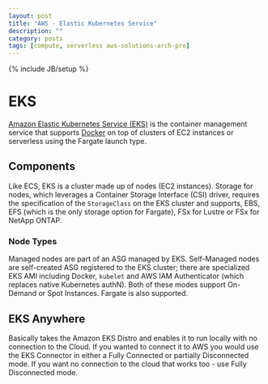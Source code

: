 ```yaml
---
layout: post
title: "AWS - Elastic Kubernetes Service"
description: ""
category: posts
tags: [compute, serverless aws-solutions-arch-pro]
---
```

{% include JB/setup %}

# EKS
[Amazon Elastic Kubernetes Service (EKS)](https://aws.amazon.com/eks/) is the container management service that supports [Docker](https://aws.amazon.com/docker/) on top of clusters of EC2 instances or serverless using the Fargate launch type. 

## Components
Like ECS, EKS is a cluster made up of nodes (EC2 instances). Storage for nodes, which leverages a Container Storage Interface (CSI) driver, requires the specification of the `StorageClass` on the EKS cluster and supports, EBS, EFS (which is the only storage option for Fargate), FSx for Lustre or FSx for NetApp ONTAP.

### Node Types
Managed nodes are part of an ASG managed by EKS. Self-Managed nodes are self-created ASG registered to the EKS cluster; there are specialized EKS AMI including Docker, `kubelet` and AWS IAM Authenticator (which replaces native Kubernetes authN). Both of these modes support On-Demand or Spot Instances. Fargate is also supported.

## EKS Anywhere
Basically takes the Amazon EKS Distro and enables it to run locally with no connection to the Cloud. If you wanted to connect it to AWS you would use the EKS Connector in either a Fully Connected or partially Disconnected mode. If you want no connection to the cloud that works too - use Fully Disconnected mode.
